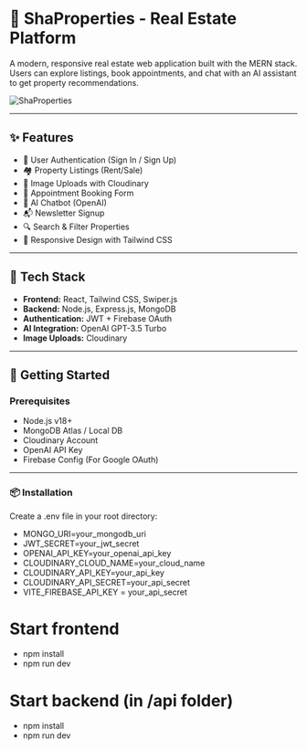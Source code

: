 # 🏡 ShaProperties - Real Estate Platform

A modern, responsive real estate web application built with the MERN stack. Users can explore listings, book appointments, and chat with an AI assistant to get property recommendations.

![ShaProperties](https://res.cloudinary.com/dyqmml8de/image/upload/v1743875807/mern-uploads/ycdfuceyqbogvi2vlcsp.jpg)

---

## ✨ Features

- 🔐 User Authentication (Sign In / Sign Up)
- 🏘️ Property Listings (Rent/Sale)
- 📸 Image Uploads with Cloudinary
- 📅 Appointment Booking Form
- 🧠 AI Chatbot (OpenAI)
- 📬 Newsletter Signup
- 🔍 Search & Filter Properties
- 🎯 Responsive Design with Tailwind CSS


---

## 🧰 Tech Stack

- **Frontend:** React, Tailwind CSS, Swiper.js
- **Backend:** Node.js, Express.js, MongoDB
- **Authentication:** JWT + Firebase OAuth
- **AI Integration:** OpenAI GPT-3.5 Turbo
- **Image Uploads:** Cloudinary


---

## 🚀 Getting Started

### Prerequisites

- Node.js v18+
- MongoDB Atlas / Local DB
- Cloudinary Account
- OpenAI API Key
- Firebase Config (For Google OAuth)

---

### 📦 Installation

Create a .env file in your root directory:

- MONGO_URI=your_mongodb_uri
- JWT_SECRET=your_jwt_secret
- OPENAI_API_KEY=your_openai_api_key
- CLOUDINARY_CLOUD_NAME=your_cloud_name
- CLOUDINARY_API_KEY=your_api_key
- CLOUDINARY_API_SECRET=your_api_secret
- VITE_FIREBASE_API_KEY = your_api_secret


# Start frontend
- npm install
- npm run dev

# Start backend (in /api folder)
- npm install
- npm run dev
